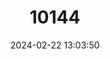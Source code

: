 ---
title: "10144"
category: "Hipposideros lekaguli"
draft: false
date: 2024-02-22 13:03:50
languages:
  English: ["Large Asian Roundleaf Bat", "Large Asian Leaf-nosed Bat"]
---